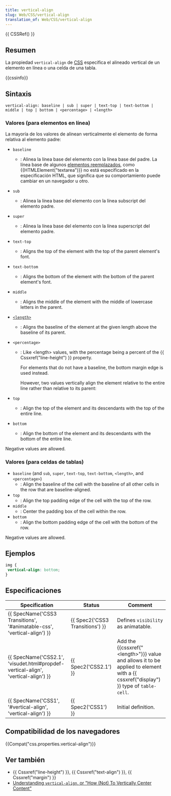```yaml
---
title: vertical-align
slug: Web/CSS/vertical-align
translation_of: Web/CSS/vertical-align
---
```


{{ CSSRef() }}

## Resumen

La propiedad `vertical-align` de [CSS](/es/docs/CSS) especifica el alineado vertical de un elemento en línea o una celda de una tabla.

{{cssinfo}}

## Sintaxis

```
vertical-align: baseline | sub | super | text-top | text-bottom | middle | top | bottom | <percentage> | <length>
```

### Valores (para elementos en línea)

La mayoría de los valores de alinean verticalmente el elemento de forma relativa al elemento padre:

- `baseline`
  - : Alinea la línea base del elemento con la línea base del padre. La línea base de algunos [elementos reemplazados](/es/docs/CSS/Replaced_element), como {{HTMLElement("textarea")}} no está especificado en la especificación HTML, que significa que su comportamiento puede cambiar en un navegador u otro.
- `sub`
  - : Alinea la línea base del elemento con la línea subscript del elemento padre.
- `super`
  - : Alinea la línea base del elemento con la línea superscript del elemento padre.
- `text-top`
  - : Aligns the top of the element with the top of the parent element's font.
- `text-bottom`
  - : Aligns the bottom of the element with the bottom of the parent element's font.
- `middle`
  - : Aligns the middle of the element with the middle of lowercase letters in the parent.
- [`<length>`](/en-US/docs/CSS/length)
  - : Aligns the baseline of the element at the given length above the baseline of its parent.
- `<percentage>`

  - : Like \<length> values, with the percentage being a percent of the {{ Cssxref("line-height") }} property.

    For elements that do not have a baseline, the bottom margin edge is used instead.

    However, two values vertically align the element relative to the entire line rather than relative to its parent:

- `top`
  - : Align the top of the element and its descendants with the top of the entire line.
- `bottom`
  - : Align the bottom of the element and its descendants with the bottom of the entire line.

Negative values are allowed.

### Valores (para celdas de tablas)

- `baseline` (and `sub`, `super`, `text-top`, `text-bottom`, `<length>`, and `<percentage>`)
  - : Align the baseline of the cell with the baseline of all other cells in the row that are baseline-aligned.
- `top`
  - : Align the top padding edge of the cell with the top of the row.
- `middle`
  - : Center the padding box of the cell within the row.
- `bottom`
  - : Align the bottom padding edge of the cell with the bottom of the row.

Negative values are allowed.

## Ejemplos

```css
img {
 vertical-align: bottom;
}
```

## Especificaciones

| Specification                                                                                                | Status                                   | Comment                                                                                                                                                     |
| ------------------------------------------------------------------------------------------------------------ | ---------------------------------------- | ----------------------------------------------------------------------------------------------------------------------------------------------------------- |
| {{ SpecName('CSS3 Transitions', '#animatable-css', 'vertical-align') }}             | {{ Spec2('CSS3 Transitions') }} | Defines `visibility` as animatable.                                                                                                                         |
| {{ SpecName('CSS2.1', 'visudet.html#propdef-vertical-align', 'vertical-align') }} | {{ Spec2('CSS2.1') }}             | Add the {{cssxref("&lt;length&gt;")}} value and allows it to be applied to element with a {{ cssxref("display") }} type of `table-cell`. |
| {{ SpecName('CSS1', '#vertical-align', 'vertical-align') }}                             | {{ Spec2('CSS1') }}                 | Initial definition.                                                                                                                                         |

## Compatibilidad de los navegadores

{{Compat("css.properties.vertical-align")}}

## Ver también

- {{ Cssxref("line-height") }}, {{ Cssxref("text-align") }}, {{ Cssxref("margin") }}
- [Understanding `vertical-align`, or "How (Not) To Vertically Center Content"](http://phrogz.net/css/vertical-align/index.html)
